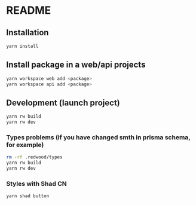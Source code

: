 # README
## Installation
```bash
yarn install
```

## Install package in a web/api projects
```bash
yarn workspace web add <package>
yarn workspace api add <package>
```

## Development (launch project)
```bash
yarn rw build
yarn rw dev
```

### Types problems (if you have changed smth in prisma schema, for example)
```bash
rm -rf .redwood/types
yarn rw build
yarn rw dev
```

### Styles with Shad CN
```bash
yarn shad button
```
